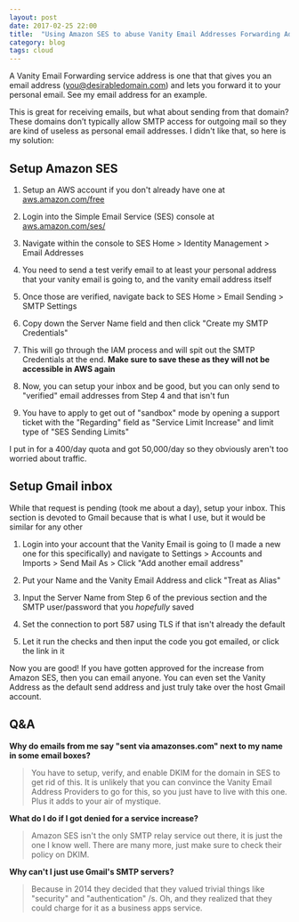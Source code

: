 ```yaml
---
layout: post
date: 2017-02-25 22:00
title:  "Using Amazon SES to abuse Vanity Email Addresses Forwarding Addresses"
category: blog
tags: cloud
---
```


A Vanity Email Forwarding service address is one that that gives you an email address (you@desirabledomain.com) and lets you forward it to your personal email. See my email address for an example.

This is great for receiving emails, but what about sending from that domain? These domains don’t typically allow SMTP access for outgoing mail so they are kind of useless as personal email addresses. I didn't like that, so here is my solution:

Setup Amazon SES
----------------
1.  Setup an AWS account if you don't already have one at [aws.amazon.com/free‎](https://aws.amazon.com/free)

2. Login into the Simple Email Service (SES) console at [aws.amazon.com/ses/](https://aws.amazon.com/ses/)

3. Navigate within the console to SES Home > Identity Management > Email Addresses

4. You need to send a test verify email to at least your personal address that your vanity email is going to, and the vanity email address itself

5. Once those are verified, navigate back to SES Home > Email Sending > SMTP Settings

6. Copy down the Server Name field and then click "Create my SMTP Credentials"

7. This will go through the IAM process and will spit out the SMTP Credentials at the end. **Make sure to save these as they will not be accessible in AWS again**

8. Now, you can setup your inbox and be good, but you can only send to "verified" email addresses from Step 4 and that isn't fun

9. You have to apply to get out of "sandbox" mode by opening a support ticket with the "Regarding" field as "Service Limit Increase" and limit type of "SES Sending Limits"

I put in for a 400/day quota and got 50,000/day so they obviously aren't too worried about traffic.

Setup Gmail inbox
-----------------
While that request is pending (took me about a day), setup your inbox. This section is devoted to Gmail because that is what I use, but it would be similar for any other

1. Login into your account that the Vanity Email is going to (I made a new one for this specifically) and navigate to Settings > Accounts and Imports > Send Mail As > Click "Add another email address"

2. Put your Name and the Vanity Email Address and click "Treat as Alias"

3. Input the Server Name from Step 6 of the previous section and the SMTP user/password that you *hopefully* saved

4. Set the connection to port 587 using TLS if that isn't already the default

5. Let it run the checks and then input the code you got emailed, or click the link in it

Now you are good! If you have gotten approved for the increase from Amazon SES, then you can email anyone. You can even set the Vanity Address as the default send address and just truly take over the host Gmail account.

Q&A
---

**Why do emails from me say "sent via amazonses.com" next to my name in some email boxes?**
> 
> You have to setup, verify, and enable DKIM for the domain in SES to
> get rid of this. It is unlikely that you can convince the Vanity Email
> Address Providers to go for this, so you just have to live with this
> one. Plus it adds to your air of mystique.

**What do I do if I got denied for a service increase?** 
> Amazon SES isn't the only SMTP relay service out there, it is 
> just the one I know well. There are many more, just make 
> sure to check their policy on DKIM.

**Why can't I just use Gmail's SMTP servers?**

> Because in 2014 they decided that they valued trivial things like
> "security" and "authentication" /s. Oh, and they realized that they
> could charge for it as a business apps service.
